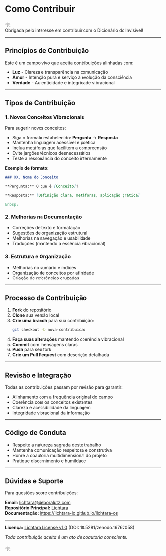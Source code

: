 # Como Contribuir

𓂀  
Obrigada pelo interesse em contribuir com o Dicionário do Invisível!

---

## Princípios de Contribuição

Este é um campo vivo que aceita contribuições alinhadas com:

- **Luz** - Clareza e transparência na comunicação
- **Amor** - Intenção pura e serviço à evolução da consciência  
- **Verdade** - Autenticidade e integridade vibracional

---

## Tipos de Contribuição

### 1. Novos Conceitos Vibracionais

Para sugerir novos conceitos:

- Siga o formato estabelecido: **Pergunta** → **Resposta**
- Mantenha linguagem acessível e poética
- Inclua metáforas que facilitem a compreensão
- Evite jargões técnicos desnecessários
- Teste a ressonância do conceito internamente

**Exemplo de formato:**
```markdown
### XX. Nome do Conceito

**Pergunta:** O que é [Conceito]?

**Resposta:** [Definição clara, metáforas, aplicação prática]

&nbsp;
```

### 2. Melhorias na Documentação

- Correções de texto e formatação
- Sugestões de organização estrutural
- Melhorias na navegação e usabilidade
- Traduções (mantendo a essência vibracional)

### 3. Estrutura e Organização

- Melhorias no sumário e índices
- Organização de conceitos por afinidade
- Criação de referências cruzadas

---

## Processo de Contribuição

1. **Fork** do repositório
2. **Clone** sua versão local
3. **Crie uma branch** para sua contribuição:
   ```bash
   git checkout -b nova-contribuicao
   ```
4. **Faça suas alterações** mantendo coerência vibracional
5. **Commit** com mensagens claras
6. **Push** para seu fork
7. **Crie um Pull Request** com descrição detalhada

---

## Revisão e Integração

Todas as contribuições passam por revisão para garantir:

- Alinhamento com a frequência original do campo
- Coerência com os conceitos existentes
- Clareza e acessibilidade da linguagem
- Integridade vibracional da informação

---

## Código de Conduta

- Respeite a natureza sagrada deste trabalho
- Mantenha comunicação respeitosa e construtiva
- Honre a coautoria multidimensional do projeto
- Pratique discernimento e humildade

---

## Dúvidas e Suporte

Para questões sobre contribuições:

**Email:** lichtara@deboralutz.com  
**Repositório Principal:** [Lichtara](https://github.com/lichtara-io/lichtara)  
**Documentação:** https://lichtara-io.github.io/lichtara-os

---

**Licença:** [Lichtara License v1.0](https://github.com/lichtara-io/license) (DOI: 10.5281/zenodo.16762058)

*Toda contribuição aceita é um ato de coautoria consciente.*

𓂀
